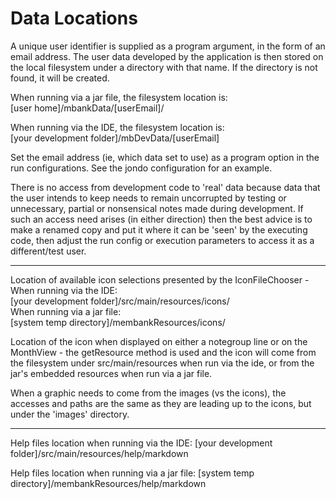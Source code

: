 # Data Locations

A unique user identifier is supplied as a program argument, in the form of an email address.
The user data developed by the application is then stored on the local filesystem under a
directory with that name.  If the directory is not found, it will be created.

When running via a jar file, the filesystem location is:  
[user home]/mbankData/[userEmail]/   

When running via the IDE, the filesystem location is:  
[your development folder]/mbDevData/[userEmail]  

Set the email address (ie, which data set to use) as a program option in the run configurations.
See the jondo configuration for an example.  

There is no access from development code to 'real' data because data that the user intends to keep 
needs to remain uncorrupted by testing or unnecessary, partial or nonsensical notes made during 
development.  If such an access need arises (in either direction) then the best 
advice is to make a renamed copy and put it where it can be 'seen' by the executing code, then 
adjust the run config or execution parameters to access it as a different/test user.

---
Location of available icon selections presented by the IconFileChooser -  
When running via the IDE:  
[your development folder]/src/main/resources/icons/  
When running via a jar file:  
[system temp directory]/membankResources/icons/  

Location of the icon when displayed on either a notegroup line or on the MonthView -
the getResource method is used and the icon will come from the filesystem under 
src/main/resources when run via the ide, or from the jar's embedded resources when 
run via a jar file.

When a graphic needs to come from the images (vs the icons), the accesses and paths
are the same as they are leading up to the icons, but under the 'images' directory.

---
Help files location when running via the IDE:
[your development folder]/src/main/resources/help/markdown  

Help files location when running via a jar file:
[system temp directory]/membankResources/help/markdown


